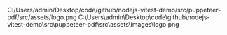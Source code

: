 C:/Users/admin/Desktop/code/github/nodejs-vitest-demo/src/puppeteer-pdf/src/assets/logo.png
C:\Users\admin\Desktop\code\github\nodejs-vitest-demo\src\puppeteer-pdf\src\assets\images\logo.png
